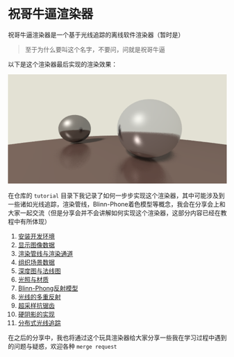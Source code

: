 # 祝哥牛逼渲染器

祝哥牛逼渲染器是一个基于光线追踪的离线软件渲染器（暂时是）

> 至于为什么要叫这个名字，不要问，问就是祝哥牛逼

以下是这个渲染器最后实现的渲染效果：

![DRT](./tutorial/images/11/DRT.png)

在仓库的 `tutorial` 目录下我记录了如何一步步实现这个渲染器，其中可能涉及到一些诸如光线追踪，渲染管线，Blinn-Phone着色模型等概念，我会在分享会上和大家一起交流（但是分享会并不会讲解如何实现这个渲染器，这部分内容已经在教程中有所体现）

1. [安装开发环境](tutorial/01%20安装开发环境.md)
2. [显示图像数据](tutorial/02%20显示图像数据.md)
3. [渲染管线与渲染通道](tutorial/03%20渲染管线与渲染通道.md)
4. [组织场景数据](tutorial/04%20组织场景数据.md)
5. [深度图与法线图](tutorial/05%20深度图与法线图.md)
6. [光照与材质](tutorial/06%20光照与材质.md)
7. [Blinn-Phong反射模型](tutorial/07%20Blinn-Phong反射模型.md)
8. [光线的多重反射](tutorial/08%20光线的多重反射.md)
9. [超采样抗锯齿](tutorial/09%20超采样抗锯齿.md)
10. [硬阴影的实现](tutorial/10%20硬阴影的实现.md)
11. [分布式光线追踪](tutorial/11%20分布式光线追踪.md)

在之后的分享中，我也将通过这个玩具渲染器给大家分享一些我在学习过程中遇到的问题与疑惑，欢迎各种 `merge request`